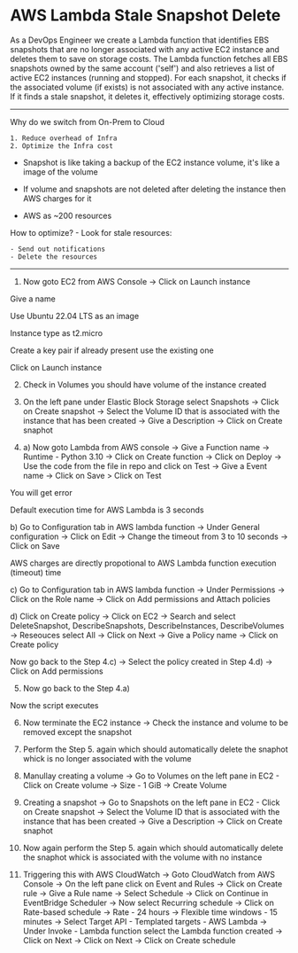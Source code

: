 # AWS Lambda Stale Snapshot Delete 

As a DevOps Engineer we create a Lambda function that identifies EBS snapshots that are no longer associated with any active EC2 instance and deletes them to save on storage costs. The Lambda function fetches all EBS snapshots owned by the same account ('self') and also retrieves a list of active EC2 instances (running and stopped). For each snapshot, it checks if the associated volume (if exists) is not associated with any active instance. If it finds a stale snapshot, it deletes it, effectively optimizing storage costs.

---
Why do we switch from On-Prem to Cloud
```
1. Reduce overhead of Infra
2. Optimize the Infra cost
```

- Snapshot is like taking a backup of the EC2 instance volume, it's like a image of the volume

- If volume and snapshots are not deleted after deleting the instance then AWS charges for it

- AWS as ~200 resources

How to optimize? - Look for stale resources:
```
- Send out notifications
- Delete the resources
```
---
1. Now goto EC2 from AWS Console -> Click on Launch instance

  Give a name
  
  Use Ubuntu 22.04 LTS as an image
  
  Instance type as t2.micro
  
  Create a key pair if already present use the existing one
  
  Click on Launch instance



2. Check in Volumes you should have volume of the instance created


3. On the left pane under Elastic Block Storage select Snapshots -> Click on Create snapshot -> Select the Volume ID that is associated with the instance that has been created -> Give a Description -> Click on Create snaphot


4. a) Now goto Lambda from AWS console ->  Give a Function name ->  Runtime - Python 3.10 -> Click on Create function -> Click on Deploy -> Use the code from the file in repo and click on Test -> Give a Event name -> Click on Save > Click on Test

You will get error 

Default execution time for AWS Lambda is 3 seconds

b) Go to Configuration tab in AWS lambda function -> Under General configuration -> Click on Edit -> Change the timeout from 3 to 10 seconds -> Click on Save

AWS charges are directly propotional to AWS Lambda function execution (timeout) time

c) Go to Configuration tab in AWS lambda function -> Under Permissions -> Click on the Role name -> Click on Add permissions and Attach policies 

d) Click on Create policy -> Click on EC2 -> Search and select DeleteSnapshot, DescribeSnapshots, DescribeInstances, DescribeVolumes  -> Reseouces select All -> Click on Next -> Give a Policy name -> Click on Create policy

Now go back to the Step 4.c) -> Select the policy created in Step 4.d) -> Click on Add permissions 


5. Now go back to the Step 4.a) 

Now the script executes


6. Now terminate the EC2 instance -> Check the instance and volume to be removed except the snapshot


7. Perform the Step 5. again which should automatically delete the snaphot whick is no longer associated with the volume 


8. Manullay creating a volume -> Go to Volumes on the left pane in EC2 - Click on Create volume -> Size - 1 GiB -> Create Volume


9. Creating a snapshot -> Go to Snapshots on the left pane in EC2 - Click on Create snapshot -> Select the Volume ID that is associated with the instance that has been created -> Give a Description -> Click on Create snaphot


10. Now again perform the Step 5. again which should automatically delete the snaphot whick is associated with the volume with no instance


11. Triggering this with AWS CloudWatch -> Goto CloudWatch from AWS Console -> On the left pane click on Event and Rules -> Click on Create rule -> Give a Rule name -> Select 	Schedule -> Click on Continue in EventBridge Scheduler -> Now select Recurring schedule -> Click on Rate-based schedule -> Rate - 24 hours -> Flexible time windows - 15 minutes -> Select Target API - Templated targets - AWS Lambda -> Under Invoke - Lambda function select the Lambda function created -> Click on Next -> Click on Next -> Click on Create schedule
